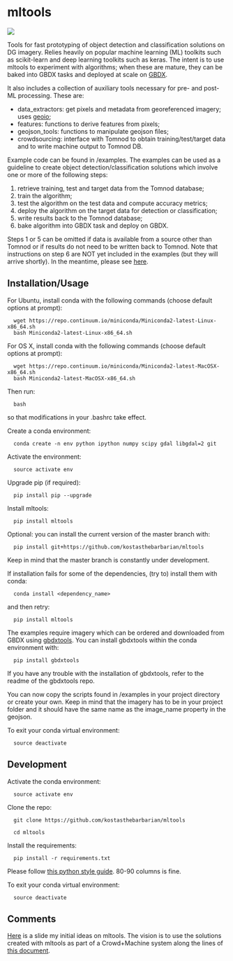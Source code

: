 # mltools 

<img src='https://badge.fury.io/py/mltools.svg' scale=1>   

Tools for fast prototyping of object detection and classification solutions on DG imagery.
Relies heavily on popular machine learning (ML) toolkits such as scikit-learn and deep 
learning toolkits such as keras. The intent is to use mltools to experiment with algorithms; 
when these are mature, they can be baked into GBDX tasks and deployed at scale on [GBDX](developer.digitalglobe.com/gbdx).  

It also includes a collection of auxiliary tools necessary for pre- and post- ML processing. 
These are: 

+ data_extractors: get pixels and metadata from georeferenced imagery; uses [geoio](https://github.com/digitalglobe/geoio);
+ features: functions to derive features from pixels; 
+ geojson_tools: functions to manipulate geojson files;
+ crowdsourcing: interface with Tomnod to obtain training/test/target data and to write machine output to Tomnod DB.

Example code can be found in /examples. The examples can be used as a guideline to create object detection/classification 
solutions which involve one or more of the following steps: 

1. retrieve training, test and target data from the Tomnod database;
2. train the algorithm;
3. test the algorithm on the test data and compute accuracy metrics;
4. deploy the algorithm on the target data for detection or classification;
5. write results back to the Tomnod database;
6. bake algorithm into GBDX task and deploy on GBDX.

Steps 1 or 5 can be omitted if data is available from a source other than Tomnod or
if results do not need to be written back to Tomnod. 
Note that instructions on step 6 are NOT yet included in the examples (but they will arrive shortly). 
In the meantime, please see [here](http://gbdxdocs.digitalglobe.com). 


## Installation/Usage

For Ubuntu, install conda with the following commands (choose default options at prompt):

      wget https://repo.continuum.io/miniconda/Miniconda2-latest-Linux-x86_64.sh
      bash Miniconda2-latest-Linux-x86_64.sh

   
For OS X, install conda with the following commands (choose default options at prompt):

      wget https://repo.continuum.io/miniconda/Miniconda2-latest-MacOSX-x86_64.sh
      bash Miniconda2-latest-MacOSX-x86_64.sh

Then run:

      bash

so that modifications in your .bashrc take effect. 

Create a conda environment:

      conda create -n env python ipython numpy scipy gdal libgdal=2 git  
   
Activate the environment:

      source activate env

Upgrade pip (if required):

      pip install pip --upgrade

Install mltools:

      pip install mltools

Optional: you can install the current version of the master branch with:

      pip install git+https://github.com/kostasthebarbarian/mltools

Keep in mind that the master branch is constantly under development.

If installation fails for some of the dependencies, (try to) install them with conda:

      conda install <dependency_name>

and then retry:

      pip install mltools

The examples require imagery which can be ordered and downloaded from GBDX using [gbdxtools](http://github.com/digitalglobe/gbdxtools). You can install gbdxtools within the conda environment with:

      pip install gbdxtools

If you have any trouble with the installation of gbdxtools, refer to the readme of the gbdxtools repo.

You can now copy the scripts found in /examples in your project directory or create your own. 
Keep in mind that the imagery has to be in your project folder and it should have the same name as the image_name 
property in the geojson. 

To exit your conda virtual environment:

      source deactivate 
 

## Development

Activate the conda environment:

      source activate env

Clone the repo:

      git clone https://github.com/kostasthebarbarian/mltools
   
      cd mltools
   
Install the requirements:

      pip install -r requirements.txt

Please follow [this python style guide](https://google.github.io/styleguide/pyguide.html). 80-90 columns is fine.

To exit your conda virtual environment:

      source deactivate


## Comments

[Here](https://docs.google.com/drawings/d/1tKSgFMp0lLd7Abne8CdOhb1PbdJfgCz5x9XkLwDeET0/edit?usp=sharing) is a slide my initial ideas on mltools. The vision is to use the solutions created with mltools as part of a Crowd+Machine system along the lines of [this document](https://docs.google.com/document/d/1hf82I_jDNGc0NdopXxW9RkbQjLOOGkV4lU5kdM5tqlA/edit?usp=sharing).
